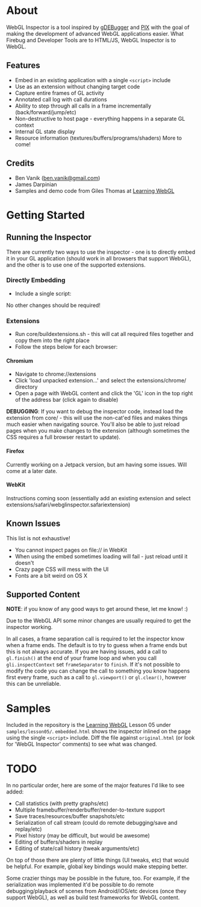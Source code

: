About
====================
WebGL Inspector is a tool inspired by [gDEBugger](http://www.gremedy.com/) and [PIX](http://msdn.microsoft.com/en-us/library/ee417062.aspx)
with the goal of making the development of advanced WebGL applications easier. What Firebug and Developer Tools are to HTML/JS, WebGL Inspector
is to WebGL.

Features
---------------------
* Embed in an existing application with a single `<script>` include
* Use as an extension without changing target code
* Capture entire frames of GL activity
* Annotated call log with call durations
* Ability to step through all calls in a frame incrementally (back/forward/jump/etc)
* Non-destructive to host page - everything happens in a separate GL context
* Internal GL state display
* Resource information (textures/buffers/programs/shaders)
More to come!

Credits
---------------------
* Ben Vanik (ben.vanik@gmail.com)
* James Darpinian
* Samples and demo code from Giles Thomas at [Learning WebGL](http://learningwebgl.com)

Getting Started
====================

Running the Inspector
---------------------
There are currently two ways to use the inspector - one is to directly embed it in your GL application (should work in all browsers that
support WebGL), and the other is to use one of the supported extensions.

### Directly Embedding
* Include a single script:
    <script type="text/javascript" src="core/embed.js"></script>
No other changes should be required!

### Extensions
* Run core/buildextensions.sh - this will cat all required files together and copy them into the right place
* Follow the steps below for each browser:

#### Chromium
* Navigate to chrome://extensions
* Click 'load unpacked extension...' and select the extensions/chrome/ directory
* Open a page with WebGL content and click the 'GL' icon in the top right of the address bar (click again to disable)

**DEBUGGING**: If you want to debug the inspector code, instead load the extension from core/ - this will use the non-cat'ed files
and makes things much easier when navigating source. You'll also be able to just reload pages when you make changes to the extension
(although sometimes the CSS requires a full browser restart to update).

#### Firefox
Currently working on a Jetpack version, but am having some issues. Will come at a later date.

#### WebKit
Instructions coming soon (essentially add an existing extension and select extensions/safari/webglinspector.safariextension)

Known Issues
---------------------
This list is not exhaustive!

* You cannot inspect pages on file:// in WebKit
* When using the embed sometimes loading will fail - just reload until it doesn't
* Crazy page CSS will mess with the UI
* Fonts are a bit weird on OS X

Supported Content
---------------------
**NOTE**: if you know of any good ways to get around these, let me know! :)

Due to the WebGL API some minor changes are usually required to get the inspector working.

In all cases, a frame separation call is required to let the inspector know when a frame ends. The default is to try to guess when a frame ends but
this is not always accurate. If you are having issues, add a call to `gl.finish()` at the end of your frame loop and when you call `gli.inspectContext`
set `frameSeparator` to `finish`. If it's not possible to modify the code you can change the call to something you know happens first every frame,
such as a call to `gl.viewport()` or `gl.clear()`, however this can be unreliable.

Samples
====================

Included in the repository is the [Learning WebGL](http://learningwebgl.com) Lesson 05 under `samples/lesson05/`. `embedded.html` shows the inspector
inlined on the page using the single `<script>` include. Diff the file against `original.html` (or look for 'WebGL Inspector' comments) to see what was changed.

TODO
====================
In no particular order, here are some of the major features I'd like to see added:

* Call statistics (with pretty graphs/etc)
* Multiple framebuffer/renderbuffer/render-to-texture support
* Save traces/resources/buffer snapshots/etc
* Serialization of call stream (could do remote debugging/save and replay/etc)
* Pixel history (may be difficult, but would be awesome)
* Editing of buffers/shaders in replay
* Editing of state/call history (tweak arguments/etc)

On top of those there are plenty of little things (UI tweaks, etc) that would be helpful. For example, global key bindings would make stepping better.

Some crazier things may be possible in the future, too. For example, if the serialization was implemented it'd be possible to do remote debugging/playback
of scenes from Android/iOS/etc devices (once they support WebGL), as well as build test frameworks for WebGL content.

